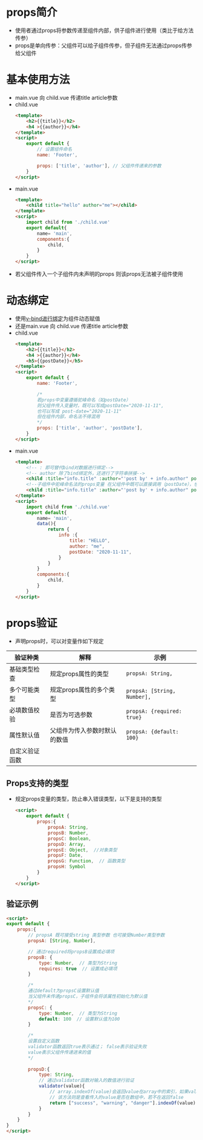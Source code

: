 # props简介
* 使用者通过props将参数传递至组件内部，供子组件进行使用（类比于给方法传参）
* props是单向传参：父组件可以给子组件传参，但子组件无法通过props传参给父组件

# 基本使用方法
* main.vue 向 child.vue 传递title article参数
* child.vue
    ```html
    <template>
        <h2>{{title}}</h2>
        <h4 >{{author}}</h4>
    </template>
    <script>
        export default {
            // 设置组件命名
            name: 'Footer',

            props: ['title', 'author'], // 父组件传递来的参数
        }
    </script>
    ```
* main.vue
    ```html
    <template>
        <child title="hello" author="me"></child>
    </template>
    <script>
        import child from './child.vue'
        export default{
            name= 'main',
            components:{
                child,
            }
        }
    </script>
    ```
* 若父组件传入一个子组件内未声明的props 则该props无法被子组件使用

# 动态绑定
* 使用[v-bind进行绑定](./Vue_templete.md)为组件动态赋值
* 还是main.vue 向 child.vue 传递title article参数
* child.vue
    ```html
    <template>
        <h2>{{title}}</h2>
        <h4 >{{author}}</h4>
        <h5>{{postDate}}</h5>
    </template>
    <script>
        export default {
            name: 'Footer',

            /*
            若props中变量遵循驼峰命名（如postDate）
            则父组件传入变量时，既可以写成postDate="2020-11-11",
            也可以写成 post-date="2020-11-11"
            但在组件内部，命名法不得混用
            */
            props: ['title', 'author', 'postDate'], 
        }
    </script>
    ```
* main.vue
    ```html
    <template>
        <!-- : 即可替代bind对数据进行绑定-->
        <!-- author 除了bind绑定外，还进行了字符串拼接-->
        <child :title="info.title" :author="'post by' + info.author" postDate="info.postDate"></child>
        <!--子组件中驼峰命名法的props变量 在父组件中既可以直接调用（postDate），也可以通过短横线法调用(post-date)-->
        <child :title="info.title" :author="'post by' + info.author" post-date="info.postDate"></child>
    </template>
    <script>
        import child from './child.vue'
        export default{
            name= 'main',
            data(){
                return {
                    info :{
                        title: "HELLO",
                        author: "me",
                        postDate: "2020-11-11",
                    } 
                }
            }
            components:{
                child,
            }
        }
    </script>
    ```

# props验证
* 声明props时，可以对变量作如下规定
  
|验证种类|解释|示例|
|--|--|--|
|基础类型检查|规定props属性的类型|`propsA: String,`|
|多个可能类型|规定props属性的多个类型|`propsA: [String, Number],`|
|必填数值校验|是否为可选参数|`propsA: {required: true}`|
|属性默认值|父组件为传入参数时默认的数值|`propsA: {default: 100}`|
|自定义验证函数|

## Props支持的类型
* 规定props变量的类型，防止串入错误类型，以下是支持的类型
    ```html
    <script>
        export default {
            props:{
                propsA: String,
                propsB: Number,
                propsC: Boolean,
                propsD: Array,
                propsE: Object,  //对象类型
                propsF: Date,
                propsG: Function,  // 函数类型
                propsH: Symbol  
            }
        }
    </script>
    ```

## 验证示例
```html
<script>
export default {
    props:{
        // propsA 既可接受string 类型参数 也可接受Number类型参数
        propsA: [String, Number],

        // 通过required将propsB设置成必填项
        propsB: {
            type: Number,  // 类型为String
            requires: true  // 设置成必填项
        }

        /*
        通过default为propsC设置默认值
        当父组件未传递propsC，子组件会将该属性初始化为默认值
        */ 
        propsC: {
            type: Number,  // 类型为String
            default: 100  // 设置默认值为100
        }

        /*
        设置自定义函数
        validator函数返回true表示通过； false表示验证失败
        value表示父组件传递进来的值
        */
        
        propsD:{
            type: String,
            // 通过validator函数对输入的数值进行验证
            validator(value){
                // array.indexOf(value)会返回value在array中的索引，如果value不在array中 则返回-1
                // 该方法则是查看传入的value是否在数组中，若不在返回false
                return ["success", "warning", "danger"].indexOf(value) !== -1
            }
        }
    }
}
</script>
```
